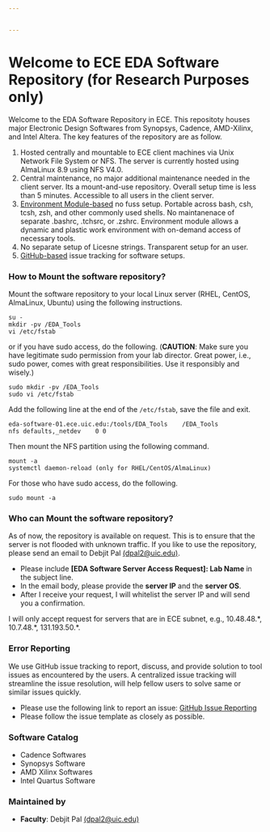 ```yaml
---


---
```


<h1 id="welcome-to-ece-eda-software-repository-for-research-purposes-only">Welcome to ECE EDA Software Repository (for Research Purposes only)</h1>
<p>Welcome to the EDA Software Repository in ECE. This repositoty houses major Electronic Design Softwares from Synopsys, Cadence, AMD-Xilinx, and Intel Altera. The key features of the repository are as follow.</p>
<ol>
<li>Hosted centrally and mountable to ECE client machines via Unix Network File System or NFS. The server is currently hosted using AlmaLinux 8.9 using NFS V4.0.</li>
<li>Central maintenance, no major additional maintenance needed in the client server. Its a mount-and-use repository. Overall setup time is less than 5 minutes. Accessible to all users in the client server.</li>
<li><a href="https://modules.sourceforge.net/">Environment Module-based</a> no fuss setup. Portable across bash, csh, tcsh, zsh, and other commonly used shells. No maintanenace of separate .bashrc, .tchsrc, or .zshrc. Environment module allows a dynamic and plastic work environment with on-demand access of necessary tools.</li>
<li>No separate setup of Licesne strings. Transparent setup for an user.</li>
<li><a href="https://github.com/achieve-lab/eda_software_server/issues">GitHub-based</a> issue tracking for software setups.</li>
</ol>
<h3 id="how-to-mount-the-software-repository">How to Mount the software repository?</h3>
<p>Mount the software repository to your local Linux server (RHEL, CentOS, AlmaLinux, Ubuntu) using the following instructions.</p>
<pre><code>su - 
mkdir -pv /EDA_Tools
vi /etc/fstab
</code></pre>
<p>or if you have sudo access, do the following. (<strong>CAUTION</strong>: Make sure you have legitimate sudo permission from your lab director. Great power, i.e., sudo power, comes with great responsibilities. Use it responsibly and wisely.)</p>
<pre><code>sudo mkdir -pv /EDA_Tools
sudo vi /etc/fstab
</code></pre>
<p>Add the following line at the end of the <code>/etc/fstab</code>, save the file and exit.</p>
<pre><code>eda-software-01.ece.uic.edu:/tools/EDA_Tools    /EDA_Tools          nfs defaults,_netdev    0 0
</code></pre>
<p>Then mount the NFS partition using the following command.</p>
<pre><code>mount -a
systemctl daemon-reload (only for RHEL/CentOS/AlmaLinux)
</code></pre>
<p>For those who have sudo access, do the following.</p>
<pre><code>sudo mount -a
</code></pre>
<h3 id="who-can-mount-the-software-repository">Who can Mount the software repository?</h3>
<p>As of now, the repository is available on request. This is to ensure that the server is not flooded with unknown traffic. If  you like to use the repository, please send an email to Debjit Pal <a href="mailto:dpal2@uic.edu">(dpal2@uic.edu)</a>.</p>
<ul>
<li>Please include <strong>[EDA Software Server Access Request]: Lab Name</strong> in the subject line.</li>
<li>In the email body, please provide the <strong>server IP</strong> and the <strong>server OS</strong>.</li>
<li>After I receive your request, I will whitelist the server IP and will send you a confirmation.</li>
</ul>
<p>I will only accept request for servers that are in ECE subnet, e.g., 10.48.48.*, 10.7.48.*, 131.193.50.*.</p>
<h3 id="error-reporting">Error Reporting</h3>
<p>We use GitHub  issue tracking to report, discuss, and provide solution to tool issues as encountered by the users. A centralized issue tracking will streamline the issue resolution, will help fellow users to solve same or similar issues quickly.</p>
<ul>
<li>Please use the following link to report an issue: <a href="https://github.com/achieve-lab/eda_software_server/issues">GitHub Issue Reporting</a></li>
<li>Please follow the issue template as closely as possible.</li>
</ul>
<h3 id="software-catalog">Software Catalog</h3>
<ul>
<li>Cadence Softwares</li>
<li>Synopsys Software</li>
<li>AMD Xilinx Softwares</li>
<li>Intel Quartus Software</li>
</ul>
<h3 id="maintained-by">Maintained by</h3>
<ul>
<li><strong>Faculty</strong>: Debjit Pal <a href="mailto:dpal2@uic.edu">(dpal2@uic.edu)</a></li>
</ul>

